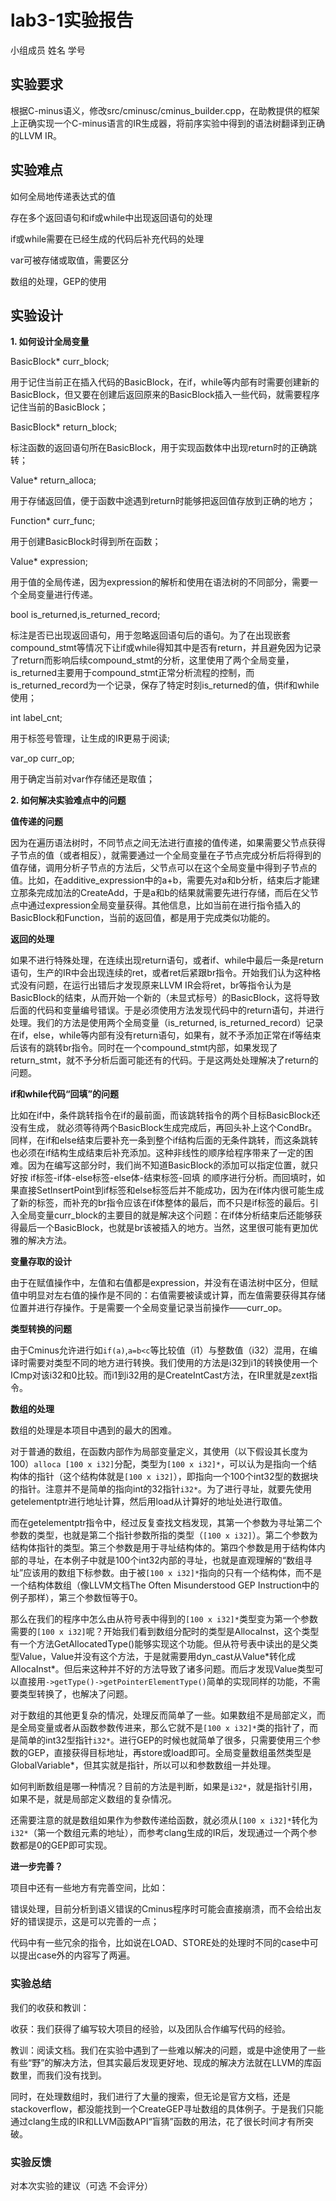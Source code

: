 # lab3-1实验报告

小组成员 姓名 学号  

## 实验要求

根据C-minus语义，修改src/cminusc/cminus_builder.cpp，在助教提供的框架上正确实现一个C-minus语言的IR生成器，将前序实验中得到的语法树翻译到正确的LLVM IR。

## 实验难点

如何全局地传递表达式的值

存在多个返回语句和if或while中出现返回语句的处理

if或while需要在已经生成的代码后补充代码的处理

var可被存储或取值，需要区分

数组的处理，GEP的使用

## 实验设计

**1. 如何设计全局变量** 

BasicBlock* curr_block;

用于记住当前正在插入代码的BasicBlock，在if，while等内部有时需要创建新的BasicBlock，但又要在创建后返回原来的BasicBlock插入一些代码，就需要程序记住当前的BasicBlock；

BasicBlock* return_block;

标注函数的返回语句所在BasicBlock，用于实现函数体中出现return时的正确跳转；

Value* return_alloca;

用于存储返回值，便于函数中途遇到return时能够把返回值存放到正确的地方；

Function* curr_func;

用于创建BasicBlock时得到所在函数；

Value* expression;

用于值的全局传递，因为expression的解析和使用在语法树的不同部分，需要一个全局变量进行传递。

bool is_returned,is_returned_record;

标注是否已出现返回语句，用于忽略返回语句后的语句。为了在出现嵌套compound_stmt等情况下让if或while得知其中是否有return，并且避免因为记录了return而影响后续compound_stmt的分析，这里使用了两个全局变量，is_returned主要用于compound_stmt正常分析流程的控制，而is_returned_record为一个记录，保存了特定时刻is_returned的值，供if和while使用；

int label_cnt;

用于标签号管理，让生成的IR更易于阅读;

var_op curr_op;

用于确定当前对var作存储还是取值；

**2. 如何解决实验难点中的问题**

**值传递的问题**

因为在遍历语法树时，不同节点之间无法进行直接的值传递，如果需要父节点获得子节点的值（或者相反），就需要通过一个全局变量在子节点完成分析后将得到的值存储，调用分析子节点的方法后，父节点可以在这个全局变量中得到子节点的值。比如，在additive_expression中的a+b，需要先对a和b分析，结束后才能建立那条完成加法的CreateAdd，于是a和b的结果就需要先进行存储，而后在父节点中通过expression全局变量获得。其他信息，比如当前在进行指令插入的BasicBlock和Function，当前的返回值，都是用于完成类似功能的。

**返回的处理**

如果不进行特殊处理，在连续出现return语句，或者if、while中最后一条是return语句，生产的IR中会出现连续的ret，或者ret后紧跟br指令。开始我们认为这种格式没有问题，在运行出错后才发现原来LLVM IR会将ret，br等指令认为是BasicBlock的结束，从而开始一个新的（未显式标号）的BasicBlock，这将导致后面的代码和变量编号错误。于是必须使用方法发现代码中的return语句，并进行处理。我们的方法是使用两个全局变量（is_returned, is_returned_record）记录在if，else，while等内部有没有return语句，如果有，就不予添加正常在if等结束后该有的跳转br指令。同时在一个compound_stmt内部，如果发现了return_stmt，就不予分析后面可能还有的代码。于是这两处处理解决了return的问题。

**if和while代码“回填”的问题**

比如在if中，条件跳转指令在if的最前面，而该跳转指令的两个目标BasicBlock还没有生成， 就必须等待两个BasicBlock生成完成后，再回头补上这个CondBr。同样，在if和else结束后要补充一条到整个if结构后面的无条件跳转，而这条跳转也必须在if结构生成结束后补充添加。这种非线性的顺序给程序带来了一定的困难。因为在编写这部分时，我们尚不知道BasicBlock的添加可以指定位置，就只好按 if标签-if体-else标签-else体-结束标签-回填 的顺序进行分析。而回填时，如果直接SetInsertPoint到if标签和else标签后并不能成功，因为在if体内很可能生成了新的标签，而补充的br指令应该在if体整体的最后，而不只是if标签的最后。引入全局变量curr_block的主要目的就是解决这个问题：在if体分析结束后还能够获得最后一个BasicBlock，也就是br该被插入的地方。当然，这里很可能有更加优雅的解决方法。

**变量存取的设计**

由于在赋值操作中，左值和右值都是expression，并没有在语法树中区分，但赋值中明显对左右值的操作是不同的：右值需要被读或计算，而左值需要获得其存储位置并进行存操作。于是需要一个全局变量记录当前操作——curr_op。

**类型转换的问题**

由于Cminus允许进行如`if(a)`,`a=b<c`等比较值（i1）与整数值（i32）混用，在编译时需要对类型不同的地方进行转换。我们使用的方法是i32到i1的转换使用一个ICmp对该i32和0比较。而i1到i32用的是CreateIntCast方法，在IR里就是zext指令。

**数组的处理**

数组的处理是本项目中遇到的最大的困难。

对于普通的数组，在函数内部作为局部变量定义，其使用（以下假设其长度为100）`alloca [100 x i32]`分配，类型为`[100 x i32]*`，可以认为是指向一个结构体的指针（这个结构体就是`[100 x i32]`），即指向一个100个int32型的数据块的指针。注意并不是简单的指向int的32指针`i32*`。为了进行寻址，就要先使用getelementptr进行地址计算，然后用load从计算好的地址处进行取值。

而在getelementptr指令中，经过反复查找文档发现，其第一个参数为寻址第二个参数的类型，也就是第二个指针参数所指的类型（`[100 x i32]`）。第二个参数为结构体指针的类型。第三个参数是用于寻址结构体的。第四个参数是用于结构体内部的寻址，在本例子中就是100个int32内部的寻址，也就是直观理解的“数组寻址”应该用的数组下标参数。由于被`[100 x i32]*`指向的只有一个结构体，而不是一个结构体数组（像LLVM文档The Often Misunderstood GEP Instruction中的例子那样），第三个参数恒等于0。

那么在我们的程序中怎么由从符号表中得到的`[100 x i32]*`类型变为第一个参数需要的`[100 x i32]`呢？开始我们看到数组分配时的类型是AllocaInst，这个类型有一个方法GetAllocatedType()能够实现这个功能。但从符号表中读出的是父类型Value，Value并没有这个方法，于是就需要用dyn_cast从Value\*转化成AllocaInst\*。但后来这种并不好的方法导致了诸多问题。而后才发现Value类型可以直接用`->getType()->getPointerElementType()`简单的实现同样的功能，不需要类型转换了，也解决了问题。

对于数组的其他更复杂的情况，处理反而简单了一些。如果数组不是局部定义，而是全局变量或者从函数参数传进来，那么它就不是`[100 x i32]*`类的指针了，而是简单的int32型指针`i32*`。进行GEP的时候也就简单了很多，只需要使用三个参数的GEP，直接获得目标地址，再store或load即可。全局变量数组虽然类型是GlobalVariable\*，但其实就是指针，所以可以和参数数组一并处理。

如何判断数组是哪一种情况？目前的方法是判断，如果是`i32*`，就是指针引用，如果不是，就是局部定义数组的复杂情况。

还需要注意的就是数组如果作为参数传递给函数，就必须从`[100 x i32]*`转化为`i32*`（第一个数组元素的地址），而参考clang生成的IR后，发现通过一个两个参数都是0的GEP即可实现。

**进一步完善？**

项目中还有一些地方有完善空间，比如：

错误处理，目前分析到语义错误的Cminus程序时可能会直接崩溃，而不会给出友好的错误提示，这是可以完善的一点；

代码中有一些冗余的指令，比如说在LOAD、STORE处的处理时不同的case中可以提出case外的内容写了两遍。

### 实验总结

我们的收获和教训：

收获：我们获得了编写较大项目的经验，以及团队合作编写代码的经验。

教训：阅读文档。我们在实验中遇到了一些难以解决的问题，或是中途使用了一些有些“野”的解决方法，但其实最后发现更好地、现成的解决方法就在LLVM的库函数里，而我们没有找到。

同时，在处理数组时，我们进行了大量的搜索，但无论是官方文档，还是stackoverflow，都没能找到一个CreateGEP寻址数组的具体例子。于是我们只能通过clang生成的IR和LLVM函数API“盲猜”函数的用法，花了很长时间才有所突破。

### 实验反馈

对本次实验的建议（可选 不会评分）

